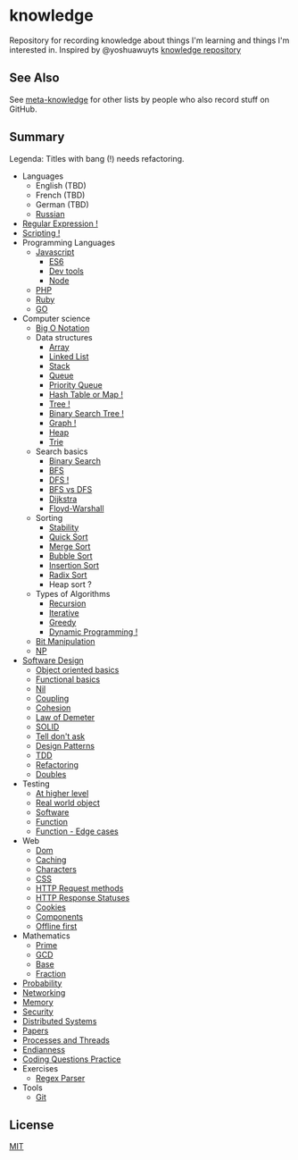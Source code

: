 # knowledge
Repository for recording knowledge about things I'm learning and things I'm interested in. Inspired by @yoshuawuyts [knowledge repository](https://github.com/yoshuawuyts/knowledge)

## See Also

See [meta-knowledge](https://github.com/RichardLitt/meta-knowledge) for other lists by people who also record stuff on GitHub.

## Summary
Legenda: Titles with bang (!) needs refactoring.

* Languages
  * English (TBD)
  * French (TBD)
  * German (TBD)
  * [Russian](./languages/russian.md)
* [Regular Expression !](/regular-expression.md)
* [Scripting !](/scripting.md)
* Programming Languages
  * [Javascript](./programming-languages/javascript/)
    * [ES6](./programming-languages/javascript/es6.md)
    * [Dev tools](./programming-languages/javascript/dev-tools.md)
    * [Node](./programming-languages/javascript/node.md)
  * [PHP](./programming-languages/php.md)
  * [Ruby](./programming-languages/ruby.md)
  * [GO](./programming-languages/go.md)
* Computer science
  * [Big O Notation](./computer-science/big-o-notation.md)
  * Data structures
    * [Array](./computer-science/data-structures/array.md)
    * [Linked List](./computer-science/data-structures/linked-list.md)
    * [Stack](./computer-science/data-structures/stack.md)
    * [Queue](./computer-science/data-structures/queue.md)
    * [Priority Queue](./computer-science/data-structures/priority-queue.md)
    * [Hash Table or Map !](./computer-science/data-structures/hash.md)
    * [Tree !](./computer-science/data-structures/tree.md)
    * [Binary Search Tree !](./computer-science/data-structures/binary-search-tree.md)
    * [Graph !](./computer-science/data-structures/graph.md)
    * [Heap](./computer-science/data-structures/heap.md)
    * [Trie](./computer-science/data-structures/trie.md)
  * Search basics
    * [Binary Search](./computer-science/search/binary-search.md)
    * [BFS](./computer-science/search/bfs.md)
    * [DFS !](./computer-science/search/dfs.md)
    * [BFS vs DFS](./computer-science/search/bfs-vs-dfs.md)
    * [Dijkstra](./computer-science/search/dijkstra.md)
    * [Floyd-Warshall](./computer-science/search/floyd-warshall.md)
  * Sorting
    * [Stability](./computer-science/sort/stability.md)
    * [Quick Sort](./computer-science/sort/quick-sort.md)
    * [Merge Sort](./computer-science/sort/merge-sort.md)
    * [Bubble Sort](./computer-science/sort/bubble-sort.md)
    * [Insertion Sort](./computer-science/sort/insertion-sort.md)
    * [Radix Sort](./computer-science/sort/radix-sort.md)
    * Heap sort ?
  * Types of Algorithms
    * [Recursion](./computer-science/algo/recursion.md)
    * [Iterative](./computer-science/algo/iterative.md)
    * [Greedy](./computer-science/algo/greedy.md)
    * [Dynamic Programming !](./computer-science/algo/dynamic-programming.md)
  * [Bit Manipulation](./computer-science/bit-manipulation.md)
  * [NP](./computer-science/np.md)
* [Software Design](./software-design/README.md)
  * [Object oriented basics](./software-design/object-oriented-basics.md)
  * [Functional basics](./software-design/functional-basics.md)
  * [Nil](./software-design/nil.md)
  * [Coupling](./software-design/coupling.md)
  * [Cohesion](./software-design/cohesion.md)
  * [Law of Demeter](./software-design/law-of-demeter.md)
  * [SOLID](./software-design/solid.md)
  * [Tell don't ask](./software-design/tell-dont-ask.md)
  * [Design Patterns](./software-design/design-patterns.md)
  * [TDD](./software-design/tdd.md)
  * [Refactoring](./software-design/refactoring.md)
  * [Doubles](./software-design/doubles.md)
* Testing
  * [At higher level](./testing/higher-level.md)
  * [Real world object](./testing/real-world-object.md)
  * [Software](./testing/software.md)
  * [Function](./testing/function.md)
  * [Function - Edge cases](./testing/edge-cases.md)
* Web
  * [Dom](./web/dom.md)
  * [Caching](./web/caching.md)
  * [Characters](./web/characters.md)
  * [CSS](./web/css.md)
  * [HTTP Request methods](./web/http-request-methods.md)
  * [HTTP Response Statuses](./web/http-response-statuses.md)
  * [Cookies](./web/cookies.md)
  * [Components](./web/components.md)
  * [Offline first](./web/offline-first.md)
* Mathematics
  * [Prime](./math/prime.md)
  * [GCD](./math/gcd.md)
  * [Base](./math/base.md)
  * [Fraction](./math/fraction.md)
* [Probability](./probability.md)
* [Networking](./networking.md)
* [Memory](./memory.md)
* [Security](./security.md)
* [Distributed Systems](./distributed-systems.md)
* [Papers](./papers.md)
* [Processes and Threads](./processes-vs-threads.md)
* [Endianness](./endianness.md)
* [Coding Questions Practice](/coding-questions-practice.md)
* Exercises
  * [Regex Parser](./exercises/regex-parser.md)
* Tools
  * [Git](./tools/git.md)

## License
[MIT](https://tldrlegal.com/license/mit-license)
